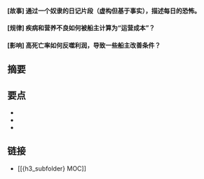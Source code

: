 #### [故事] 通过一个奴隶的日记片段（虚构但基于事实），描述每日的恐怖。


#### [规律] 疾病和营养不良如何被船主计算为“运营成本”？


#### [影响] 高死亡率如何反噬利润，导致一些船主改善条件？


## 摘要


## 要点

- 
- 
- 

## 链接

- [[{h3_subfolder} MOC]]
